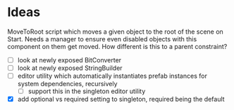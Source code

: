 
# Ideas

MoveToRoot script which moves a given object to the root of the scene on Start. Needs a manager to ensure even disabled objects with this component on them get moved. How different is this to a parent constraint?

- [ ] look at newly exposed BitConverter
- [ ] look at newly exposed StringBuilder
- [ ] editor utility which automatically instantiates prefab instances for system dependencies, recursively
  - [ ] support this in the singleton editor utility
- [x] add optional vs required setting to singleton, required being the default
